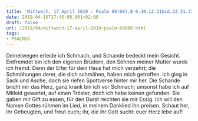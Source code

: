 ```yaml
---
title: 'Mittwoch, 17 April 2019 : Psalm 69(68),8-9.10.12.21bcd.22.31.33.'
date: 2019-04-16T17:45:00.001+02:00
draft: false
url: /2019/04/mittwoch-17-april-2019-psalm-69688.html
tags: 
- PSALMUS
---
```


Deinetwegen erleide ich Schmach, und Schande bedeckt mein Gesicht. Entfremdet bin ich den eigenen Brüdern, den Söhnen meiner Mutter wurde ich fremd. Denn der Eifer für dein Haus hat mich verzehrt; die Schmähungen derer, die dich schmähen, haben mich getroffen. Ich ging in Sack und Asche, doch sie riefen Spottverse hinter mir her. Die Schande bricht mir das Herz, ganz krank bin ich vor Schmach; umsonst habe ich auf Mitleid gewartet, auf einen Tröster, doch ich habe keinen gefunden. Sie gaben mir Gift zu essen, für den Durst reichten sie mir Essig. Ich will den Namen Gottes rühmen im Lied, in meinem Danklied ihn preisen. Schaut her, ihr Gebeugten, und freut euch; ihr, die ihr Gott sucht: euer Herz lebe auf!